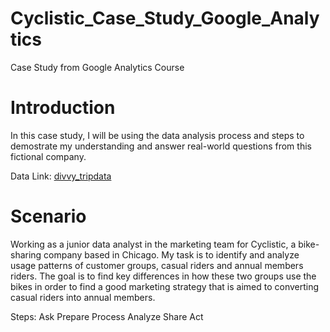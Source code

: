 # Cyclistic_Case_Study_Google_Analytics
Case Study from Google Analytics Course 

# Introduction

In this case study, I will be using the data analysis process and steps to demostrate my understanding and answer real-world questions from this fictional company.

Data Link: [divvy_tripdata]([url](https://divvy-tripdata.s3.amazonaws.com/index.html))

# Scenario

Working as a junior data analyst in the marketing team for Cyclistic, a bike-sharing company based in Chicago. 
My task is to identify and analyze usage patterns of customer groups, casual riders and annual members riders. 
The goal is to find key differences in how these two groups use the bikes in order to find a good marketing strategy
that is aimed to converting casual riders into annual members. 

Steps:
Ask
Prepare
Process
Analyze
Share
Act
